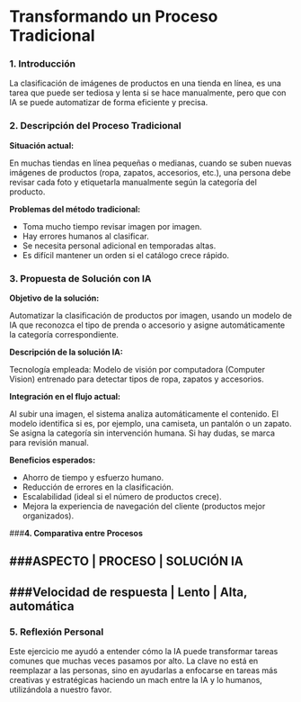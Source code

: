 
# Transformando un Proceso Tradicional

### **1. Introducción**

La clasificación de imágenes de productos en una tienda en línea, es una tarea que puede ser tediosa y lenta si se hace manualmente, pero que con IA se puede automatizar de forma eficiente y precisa.



### **2. Descripción del Proceso Tradicional**

**Situación actual:**

En muchas tiendas en línea pequeñas o medianas, cuando se suben nuevas imágenes de productos (ropa, zapatos, accesorios, etc.), una persona debe revisar cada foto y etiquetarla manualmente según la categoría del producto.

**Problemas del método tradicional:**

- Toma mucho tiempo revisar imagen por imagen.
- Hay errores humanos al clasificar.
- Se necesita personal adicional en temporadas altas.
- Es difícil mantener un orden si el catálogo crece rápido.
  


### **3. Propuesta de Solución con IA**

**Objetivo de la solución:**

Automatizar la clasificación de productos por imagen, usando un modelo de IA que reconozca el tipo de prenda o accesorio y asigne automáticamente la categoría correspondiente.


**Descripción de la solución IA:**

Tecnología empleada: 
Modelo de visión por computadora (Computer Vision) entrenado para detectar tipos de ropa, zapatos y accesorios.

**Integración en el flujo actual:**

Al subir una imagen, el sistema analiza automáticamente el contenido.
El modelo identifica si es, por ejemplo, una camiseta, un pantalón o un zapato.
Se asigna la categoría sin intervención humana.
Si hay dudas, se marca para revisión manual.

**Beneficios esperados:**

- Ahorro de tiempo y esfuerzo humano.
- Reducción de errores en la clasificación.
- Escalabilidad (ideal si el número de productos crece).
- Mejora la experiencia de navegación del cliente (productos mejor organizados).
  


###**4. Comparativa entre Procesos**

###ASPECTO                 |       PROCESO         |       SOLUCIÓN IA
-------------------------------------------------------------------------
###Velocidad de respuesta  |        Lento          |     Alta, automática
-------------------------------------------------------------------------







### **5. Reflexión Personal**

Este ejercicio me ayudó a entender cómo la IA puede transformar tareas comunes que muchas veces pasamos por alto. La clave no está en reemplazar a las personas, sino en ayudarlas a enfocarse en tareas más creativas y estratégicas haciendo un mach entre la IA y lo humanos, utilizándola a nuestro favor.
